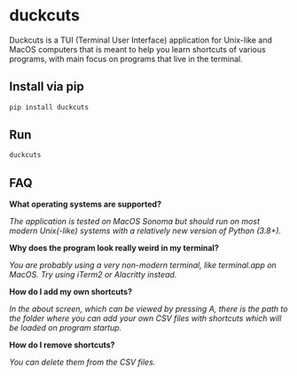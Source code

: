 # duckcuts

Duckcuts is a TUI (Terminal User Interface) application for Unix-like and MacOS computers that is meant to help you learn shortcuts of various programs, with main focus on programs that live in the terminal.

## Install via pip

```sh
pip install duckcuts
```

## Run

```sh
duckcuts
```

## FAQ

**What operating systems are supported?**

_The application is tested on MacOS Sonoma but should run on most modern Unix(-like) systems with a relatively new version of Python (3.8+)._

**Why does the program look really weird in my terminal?**

_You are probably using a very non-modern terminal, like terminal.app on MacOS. Try using iTerm2 or Alacritty instead._

**How do I add my own shortcuts?**

_In the about screen, which can be viewed by pressing A, there is the path to the folder where you can add your own CSV files with shortcuts which will be loaded on program startup._

**How do I remove shortcuts?**

_You can delete them from the CSV files._
